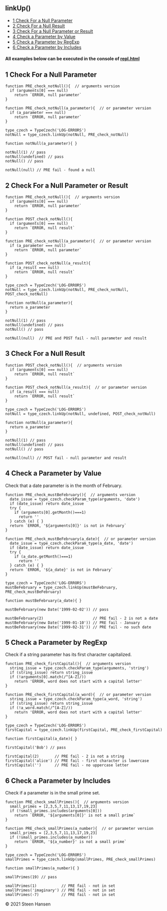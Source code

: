 

## linkUp()
  -  [1 Check For a Null Parameter](#check-for-a-null-parameter) 
  -  [2 Check For a Null Result](#check-for-a-null-result) 
  -  [3 Check For a Null Parameter or Result](#check-for-a-null-parameter-or-result) 
  -  [4 Check a Parameter by Value](#check-a-parameter-by-value) 
  -  [5 Check a Parameter by RegExp](#check-a-parameter-by-regexp) 
  -  [6 Check a Parameter by Includes](#check-a-parameter-by-includes) 

#### All examples below can be executed in the console of [repl.html](../../test-collection/repl.html)

## 1 Check For a Null Parameter<a name="check-for-a-null-parameter"></a>

```
function PRE_check_notNull(){  // arguments version
  if (arguments[0] === null) 
    return `ERROR, null parameter`
}
```
```
function PRE_check_notNull(a_parameter){  // or parameter version
  if (a_parameter === null) 
    return `ERROR, null parameter`
}

type_czech = TypeCzech('LOG-ERRORS')
notNull = type_czech.linkUp(notNull, PRE_check_notNull) 

function notNull(a_parameter){ }

notNull(1) // pass
notNull(undefined) // pass  
notNull() // pass

notNull(null) // PRE fail - found a null         
```


## 2 Check For a Null Parameter or Result<a name="check-for-a-null-result"></a>

```
function PRE_check_notNull(){  // arguments version
  if (arguments[0] === null) 
    return `ERROR, null parameter`
}

function POST_check_notNull(){
  if (arguments[0] === null) 
    return `ERROR, null result`
}
```
```
function PRE_check_notNull(a_parameter){  // or parameter version
  if (a_parameter === null) 
    return `ERROR, null parameter`
}

function POST_check_notNull(a_result){
  if (a_result === null) 
    return `ERROR, null result`
}

type_czech = TypeCzech('LOG-ERRORS')
notNull = type_czech.linkUp(notNull, PRE_check_notNull, POST_check_notNull) 

function notNull(a_parameter){
  return a_parameter
}

notNull(1) // pass
notNull(undefined) // pass  
notNull() // pass

notNull(null)  // PRE and POST fail - null parameter and result         
```

## 3 Check For a Null Result<a name="check-for-a-null-parameter-or-result"></a>
```
function POST_check_notNull(){  // arguments version
  if (arguments[0] === null) 
    return `ERROR, null result`
}
```
```
function POST_check_notNull(a_result){  // or parameter version
  if (a_result === null) 
    return `ERROR, null result`
}

type_czech = TypeCzech('LOG-ERRORS')
notNull = type_czech.linkUp(notNull, undefined, POST_check_notNull) 

function notNull(a_parameter){
  return a_parameter
}

notNull(1) // pass
notNull(undefined) // pass  
notNull() // pass

notNull(null) // POST fail - null parameter and result  
```



## 4 Check a Parameter by Value<a name="check-a-parameter-by-value"></a>
Check that a date parameter is in the month of February.
```
function PRE_check_mustBeFebruary(){  // arguments version
  date_issue = type_czech.checkParam_type(arguments, 'date') 
  if (date_issue) return date_issue
  try {
    if (arguments[0].getMonth()===1) 
      return ''
  } catch (e) { }
  return `ERROR, '${arguments[0]}' is not in February`
}
```
```
function PRE_check_mustBeFebruary(a_date){  // or parameter version
  date_issue = type_czech.checkParam_type(a_date, 'date') 
  if (date_issue) return date_issue
  try {
    if (a_date.getMonth()===1) 
      return ''
  } catch (e) { }
  return `ERROR, '${a_date}' is not in February`
}

type_czech = TypeCzech('LOG-ERRORS')
mustBeFebruary = type_czech.linkUp(mustBeFebruary, PRE_check_mustBeFebruary) 

function mustBeFebruary(a_date){ }

mustBeFebruary(new Date('1999-02-02')) // pass  

mustBeFebruary(2)                      // PRE fail - 2 is not a date         
mustBeFebruary(new Date('1999-01-10')) // PRE fail - January        
mustBeFebruary(new Date('1999-02-31')) // PRE fail - no such date 
```

## 5 Check a Parameter by RegExp<a name="check-a-parameter-by-regexp"></a>
Check if a string parameter has its first character capitalized.
  
```
function PRE_check_firstCapital(){  // arguments version
  string_issue = type_czech.checkParam_type(arguments, 'string')
  if (string_issue) return string_issue
  if (!arguments[0].match(/^[A-Z]/))
    return 'ERROR, word does not start with a capital letter'
}
```
```
function PRE_check_firstCapital(a_word){  // or parameter version
  string_issue = type_czech.checkParam_type(a_word, 'string')
  if (string_issue) return string_issue
  if (!a_word.match(/^[A-Z]/))
    return 'ERROR, word does not start with a capital letter'
}

type_czech = TypeCzech('LOG-ERRORS')
firstCapital = type_czech.linkUp(firstCapital, PRE_check_firstCapital) 

function firstCapital(a_date){ }

firstCapital('Bob') // pass  

firstCapital(2)       // PRE fail - 2 is not a string
firstCapital('alice') // PRE fail - first character is lowercase
firstCapital('')      // PRE fail - no uppercase letter          
```

## 6 Check a Parameter by Includes<a name="check-a-parameter-by-includes"></a>
Check if a parameter is in the small prime set.
  
```
function PRE_check_smallPrimes(){  // arguments version
  small_primes = [2,3,5,7,11,13,17,19,23]
  if (!small_primes.includes(arguments[0])) 
    return `ERROR, '${arguments[0]}' is not a small prime`
}
```
```
function PRE_check_smallPrimes(a_number){  // or parameter version
  small_primes = [2,3,5,7,11,13,17,19,23]
  if (!small_primes.includes(a_number)) 
    return `ERROR, '${a_number}' is not a small prime`
}

type_czech = TypeCzech('LOG-ERRORS')
smallPrimes = type_czech.linkUp(smallPrimes, PRE_check_smallPrimes) 

function smallPrimes(a_number){ }

smallPrimes(19) // pass  

smallPrimes(1)           // PRE fail - not in set
smallPrimes('imaginary') // PRE fail - not in set
smallPrimes(-7)          // PRE fail - not in set           
```








 
&copy; 2021 Steen Hansen